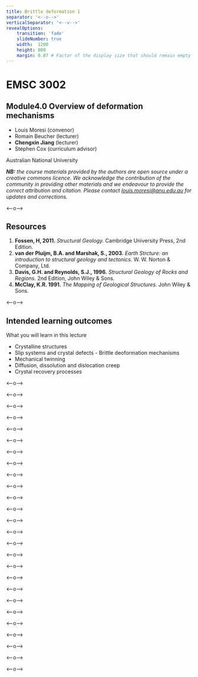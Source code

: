 ```yaml
---
title: Brittle deformation 1
separator: '<--o-->'
verticalSeparator: '<--v-->'
revealOptions:
    transition: 'fade'
    slideNumber: true
    width:  1200
    height: 800
    margin: 0.07 # Factor of the display size that should remain empty around the content (7% typically)
---
```


# EMSC 3002

## Module4.0 Overview of deformation mechanisms

  - Louis Moresi (convenor)
  - Romain Beucher (lecturer)
  - **Chengxin Jiang** (lecturer)
  - Stephen Cox (curriculum advisor)

Australian National University

_**NB:** the course materials provided by the authors are open source under a creative commons licence. 
We acknowledge the contribution of the community in providing other materials and we endeavour to 
provide the correct attribution and citation. Please contact louis.moresi@anu.edu.au for updates and 
corrections._

<--o-->

## Resources

1. **Fossen, H, 2011.** *Structural Geology.* Cambridge University Press, 2nd Edition.
1. **van der Pluijm, B.A. and Marshak, S., 2003.** *Earth Strcture: an introduction to structural geology and tectonics.* W. W. Norton & Company, Ltd.
1. **Davis, G.H. and Reynolds, S.J., 1996.** *Structural Geology of Rocks and Regions.* 2nd Edition, John Wiley & Sons.
1. **McClay, K.R. 1991.** *The Mapping of Geological Structures.* John Wiley & Sons. 

<--o-->

## Intended learning outcomes

What you will learn in this lecture

- Crystalline structures
- Slip systems and crystal defects
- Brittle deoformation mechanisms
- Mechanical twinning
- Diffusion, dissolution and dislocation creep
- Crystal recovery processes

<--o-->

<!-- .slide: data-background="Module-iv-Brittle-Deformation/Figures-Brittle_deformation0/slide1.jpg" -->

<--o-->

<!-- .slide: data-background="Module-iv-Brittle-Deformation/Figures-Brittle_deformation0/slide2.jpg" -->

<--o-->

<!-- .slide: data-background="Module-iv-Brittle-Deformation/Figures-Brittle_deformation0/slide3.jpg" -->

<--o-->

<!-- .slide: data-background="Module-iv-Brittle-Deformation/Figures-Brittle_deformation0/slide4.jpg" -->

<--o-->

<!-- .slide: data-background="Module-iv-Brittle-Deformation/Figures-Brittle_deformation0/slide5.jpg" -->

<--o-->

<!-- .slide: data-background="Module-iv-Brittle-Deformation/Figures-Brittle_deformation0/slide6.jpg" -->

<--o-->

<!-- .slide: data-background="Module-iv-Brittle-Deformation/Figures-Brittle_deformation0/slide7.jpg" -->

<--o-->

<!-- .slide: data-background="Module-iv-Brittle-Deformation/Figures-Brittle_deformation0/slide8.jpg" -->

<--o-->

<!-- .slide: data-background="Module-iv-Brittle-Deformation/Figures-Brittle_deformation0/slide9.jpg" -->

<--o-->

<!-- .slide: data-background="Module-iv-Brittle-Deformation/Figures-Brittle_deformation0/slide10.jpg" -->

<--o-->

<!-- .slide: data-background="Module-iv-Brittle-Deformation/Figures-Brittle_deformation0/slide11.jpg" -->

<--o-->

<!-- .slide: data-background="Module-iv-Brittle-Deformation/Figures-Brittle_deformation0/slide12.jpg" -->

<--o-->

<!-- .slide: data-background="Module-iv-Brittle-Deformation/Figures-Brittle_deformation0/slide13.jpg" -->

<--o-->

<!-- .slide: data-background="Module-iv-Brittle-Deformation/Figures-Brittle_deformation0/slide14.jpg" -->

<--o-->

<!-- .slide: data-background="Module-iv-Brittle-Deformation/Figures-Brittle_deformation0/slide15.jpg" -->
<--o-->

<!-- .slide: data-background="Module-iv-Brittle-Deformation/Figures-Brittle_deformation0/slide16.jpg" -->

<--o-->

<!-- .slide: data-background="Module-iv-Brittle-Deformation/Figures-Brittle_deformation0/slide17.jpg" -->

<--o-->

<!-- .slide: data-background="Module-iv-Brittle-Deformation/Figures-Brittle_deformation0/slide18.jpg" -->

<--o-->

<!-- .slide: data-background="Module-iv-Brittle-Deformation/Figures-Brittle_deformation0/slide19.jpg" -->

<--o-->

<!-- .slide: data-background="Module-iv-Brittle-Deformation/Figures-Brittle_deformation0/slide20.jpg" -->

<--o-->

<!-- .slide: data-background="Module-iv-Brittle-Deformation/Figures-Brittle_deformation0/slide21.jpg" -->
<--o-->

<!-- .slide: data-background="Module-iv-Brittle-Deformation/Figures-Brittle_deformation0/slide22.jpg" -->

<--o-->

<!-- .slide: data-background="Module-iv-Brittle-Deformation/Figures-Brittle_deformation0/slide23.jpg" -->

<--o-->

<!-- .slide: data-background="Module-iv-Brittle-Deformation/Figures-Brittle_deformation0/slide24.jpg" -->

<--o-->

<!-- .slide: data-background="Module-iv-Brittle-Deformation/Figures-Brittle_deformation0/slide25.jpg" -->

<--o-->

<!-- .slide: data-background="Module-iv-Brittle-Deformation/Figures-Brittle_deformation0/slide26.jpg" -->

